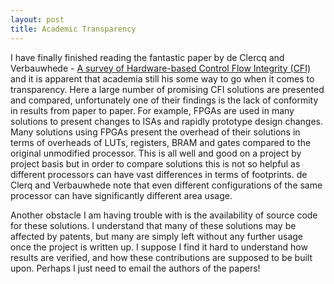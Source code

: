 ```yaml
---
layout: post
title: Academic Transparency
---
```


I have finally finished reading the fantastic paper by de Clercq and Verbauwhede - <a href="http://arxiv.org/abs/1706.07257">A survey of Hardware-based Control Flow Integrity (CFI)</a> and it is apparent that academia still his some way to go when it comes to transparency. Here a large number of promising CFI solutions are presented and compared, unfortunately one of their findings is the lack of conformity in results from paper to paper. For example, FPGAs are used in many solutions to present changes to ISAs and rapidly prototype design changes. Many solutions using FPGAs present the overhead of their solutions in terms of overheads of LUTs, registers, BRAM and gates compared to the original unmodified processor. This is all well and good on a project by project basis but in order to compare solutions this is not so helpful as different processors can have vast differences in terms of footprints. de Clerq and Verbauwhede note that even different configurations of the same processor can have significantly different area usage.

Another obstacle I am having trouble with is the availability of source code for these solutions. I understand that many of these solutions may be affected by patents, but many are simply left without any further usage once the project is written up. I suppose I find it hard to understand how results are verified, and how these contributions are supposed to be built upon. Perhaps I just need to email the authors of the papers!
